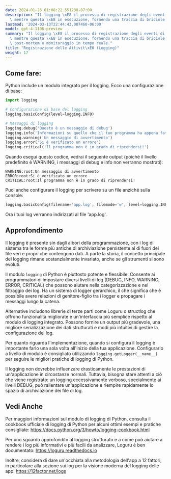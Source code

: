 ```yaml
---
date: 2024-01-26 01:08:22.551238-07:00
description: "Il logging \xE8 il processo di registrazione degli eventi di un'applicazione\
  \ mentre questa \xE8 in esecuzione, fornendo una traccia di briciole per analisi\u2026"
lastmod: '2024-03-13T22:44:43.007460-06:00'
model: gpt-4-1106-preview
summary: "Il logging \xE8 il processo di registrazione degli eventi di un'applicazione\
  \ mentre questa \xE8 in esecuzione, fornendo una traccia di briciole per analisi\
  \ post-mortem e monitoraggio in tempo reale."
title: "Registrazione delle Attivit\xE0 (Logging)"
weight: 17
---
```


## Come fare:
Python include un modulo integrato per il logging. Ecco una configurazione di base:
```Python
import logging

# Configurazione di base del logging
logging.basicConfig(level=logging.INFO)

# Messaggi di logging
logging.debug('Questo è un messaggio di debug')
logging.info('Informazioni su quello che il tuo programma ha appena fatto')
logging.warning('Un messaggio di avvertimento')
logging.error('Si è verificato un errore')
logging.critical('Il programma non è in grado di riprendersi!')
```
Quando esegui questo codice, vedrai il seguente output (poiché il livello predefinito è WARNING, i messaggi di debug e info non verranno mostrati):
```
WARNING:root:Un messaggio di avvertimento
ERROR:root:Si è verificato un errore
CRITICAL:root:Il programma non è in grado di riprendersi!
```
Puoi anche configurare il logging per scrivere su un file anziché sulla console:
```Python
logging.basicConfig(filename='app.log', filemode='w', level=logging.INFO)
```
Ora i tuoi log verranno indirizzati al file 'app.log'.

## Approfondimento
Il logging è presente sin dagli albori della programmazione, con i log di sistema tra le forme più antiche di archiviazione persistente al di fuori dei file veri e propri che contengono dati. A parte la storia, il concetto principale del logging rimane sostanzialmente invariato, anche se gli strumenti si sono evoluti.

Il modulo `logging` di Python è piuttosto potente e flessibile. Consente ai programmatori di impostare diversi livelli di log (DEBUG, INFO, WARNING, ERROR, CRITICAL) che possono aiutare nella categorizzazione e nel filtraggio dei log. Ha un sistema di logger gerarchico, il che significa che è possibile avere relazioni di genitore-figlio tra i logger e propagare i messaggi lungo la catena.

Alternative includono librerie di terze parti come Loguru o structlog che offrono funzionalità migliorate e un'interfaccia più semplice rispetto al modulo di logging integrato. Possono fornire un output più gradevole, una migliore serializzazione dei dati strutturati e modi più intuitivi di gestire la configurazione dei log.

Per quanto riguarda l'implementazione, quando si configura il logging è importante farlo una sola volta all'inizio della tua applicazione. Configurarlo a livello di modulo è consigliato utilizzando `logging.getLogger(__name__)` per seguire le migliori pratiche di logging di Python.

Il logging non dovrebbe influenzare drasticamente le prestazioni di un'applicazione in circostanze normali. Tuttavia, bisogna stare attenti a ciò che viene registrato: un logging eccessivamente verboso, specialmente ai livelli DEBUG, può rallentare un'applicazione e riempire rapidamente lo spazio di archiviazione dei file di log.

## Vedi Anche
Per maggiori informazioni sul modulo di logging di Python, consulta il cookbook ufficiale di logging di Python per alcuni ottimi esempi e pratiche consigliate: https://docs.python.org/3/howto/logging-cookbook.html

Per uno sguardo approfondito al logging strutturato e a come può aiutare a rendere i log più informativi e più facili da analizzare, Loguru è ben documentato: https://loguru.readthedocs.io

Inoltre, considera di dare un'occhiata alla metodologia dell'app a 12 fattori, in particolare alla sezione sui log per la visione moderna del logging delle app: https://12factor.net/logs
